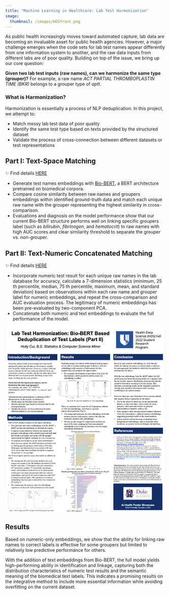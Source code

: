 ```yaml
---
title: "Machine Learning in Healthcare: Lab Test Harmonization"
image: 
  thumbnail: /images/HDSfront.png
---
```


As public health increasingly moves toward automated capture, lab data are becoming an invaluable asset for public health agencies. However, a major challenge emerges when the code sets for lab test names appear differently from one information system to another, and the raw data inputs from different labs are of poor quality. Building on top of the issue, we bring up our core question:

**Given two lab test inputs (raw names), can we harmonize the same type (grouper)?** For example, a raw name *ACT PARTIAL THROMBOPLASTIN TIME (BKR)* belongs to a grouper type of *aptt*.

### What is Harmonization?

Harmonization is essentially a process of NLP deduplication. In this project, we attempt to: 
- Match messy lab test data of poor quality
- Identify the same test type based on texts provided by the structured dataset
- Validate the process of cross-connection between different datasets or test representations

## Part I: Text-Space Matching

✨ Find details [HERE](https://docs.google.com/presentation/d/1tCqjBRsl3fW9TjSYCGKtXaSswkXwlyfSaqDJqcTCKN4/edit?usp=sharing)

- Generate test names embeddings with [Bio-BERT](https://doi.org/10.1093/bioinformatics/btz682), a BERT architecture pretrained on biomedical corpora.
- Compare cosine similarity between raw names and groupers embeddings within identified ground-truth data and match each unique raw name with the grouper representing the highest similarity in cross-comparison.
- Evaluations and diagnosis on the model performance show that our current Bio-BERT structure performs well on linking specific groupers label (such as *bilirubin*, *fibrinogen*, and *hematocrit*) to raw names with high AUC scores and clear similarity threshold to separate the grouper vs. non-grouper.

## Part II: Text-Numeric Concatenated Matching

✨ Find details [HERE](https://github.com/hollyyfc/Duke-AI-Health-Data-Science-2022.git)

- Incorporate numeric test result for each unique raw names in the lab database for accuracy, calculate a 7-dimension statistics (minimum, 25 th percentile, median, 75 th percentile, maximum, mean, and standard deviation) based on observations within each raw name and grouper label for numeric embeddings, and repeat the cross-comparison and AUC evaluation process. The legitimacy of numeric embeddings has been pre-evaluated by two-component PCA.
- Concatenate both numeric and text embeddings to evaluate the full performance of the model.

![poster](/images/HDSposter.png)

## Results

Based on numeric-only embeddings, we show that the ability for linking raw names to correct labels is effective for some groupers but limited to relatively low predictive performance for others.

With the addition of text embeddings from Bio-BERT, the full model yields high-performing ability in identification and linkage, capturing both the distribution characteristics of numeric test results and the semantic meaning of the biomedical text labels. This indicates a promising results on the integrative method to include more essential information while avoiding overfitting on the current dataset.












